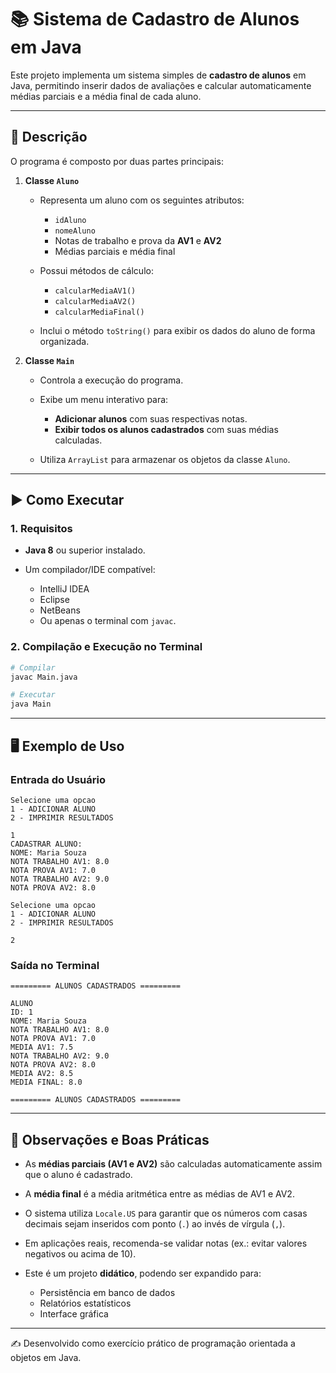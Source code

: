# 📚 Sistema de Cadastro de Alunos em Java

Este projeto implementa um sistema simples de **cadastro de alunos** em Java, permitindo inserir dados de avaliações e calcular automaticamente médias parciais e a média final de cada aluno.

---

## 📌 Descrição

O programa é composto por duas partes principais:

1. **Classe `Aluno`**

   * Representa um aluno com os seguintes atributos:

     * `idAluno`
     * `nomeAluno`
     * Notas de trabalho e prova da **AV1** e **AV2**
     * Médias parciais e média final
   * Possui métodos de cálculo:

     * `calcularMediaAV1()`
     * `calcularMediaAV2()`
     * `calcularMediaFinal()`
   * Inclui o método `toString()` para exibir os dados do aluno de forma organizada.

2. **Classe `Main`**

   * Controla a execução do programa.
   * Exibe um menu interativo para:

     * **Adicionar alunos** com suas respectivas notas.
     * **Exibir todos os alunos cadastrados** com suas médias calculadas.
   * Utiliza `ArrayList` para armazenar os objetos da classe `Aluno`.

---

## ▶️ Como Executar

### 1. Requisitos

* **Java 8** ou superior instalado.
* Um compilador/IDE compatível:

  * IntelliJ IDEA
  * Eclipse
  * NetBeans
  * Ou apenas o terminal com `javac`.

### 2. Compilação e Execução no Terminal

```bash
# Compilar
javac Main.java

# Executar
java Main
```

---

## 🖥️ Exemplo de Uso

### Entrada do Usuário

```text
Selecione uma opcao
1 - ADICIONAR ALUNO
2 - IMPRIMIR RESULTADOS

1
CADASTRAR ALUNO:
NOME: Maria Souza
NOTA TRABALHO AV1: 8.0
NOTA PROVA AV1: 7.0
NOTA TRABALHO AV2: 9.0
NOTA PROVA AV2: 8.0

Selecione uma opcao
1 - ADICIONAR ALUNO
2 - IMPRIMIR RESULTADOS

2
```

### Saída no Terminal

```text
========= ALUNOS CADASTRADOS =========

ALUNO
ID: 1
NOME: Maria Souza
NOTA TRABALHO AV1: 8.0
NOTA PROVA AV1: 7.0
MEDIA AV1: 7.5
NOTA TRABALHO AV2: 9.0
NOTA PROVA AV2: 8.0
MEDIA AV2: 8.5
MEDIA FINAL: 8.0

========= ALUNOS CADASTRADOS =========
```

---

## 📒 Observações e Boas Práticas

* As **médias parciais (AV1 e AV2)** são calculadas automaticamente assim que o aluno é cadastrado.
* A **média final** é a média aritmética entre as médias de AV1 e AV2.
* O sistema utiliza `Locale.US` para garantir que os números com casas decimais sejam inseridos com ponto (`.`) ao invés de vírgula (`,`).
* Em aplicações reais, recomenda-se validar notas (ex.: evitar valores negativos ou acima de 10).
* Este é um projeto **didático**, podendo ser expandido para:

  * Persistência em banco de dados
  * Relatórios estatísticos
  * Interface gráfica

---

✍️ Desenvolvido como exercício prático de programação orientada a objetos em Java.
